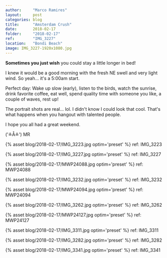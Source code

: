 ```yaml
---
author:     "Marco Ramires"
layout:     post
categories: blog
title:      "Amsterdam Crush"
date:       2018-02-17
folder:     "2018-02-17"
ref:        "IMG_3227"
location:   "Bondi Beach"
image: IMG_3227-1920x1080.jpg
---
```


**Sometimes you just wish** you could stay a little longer in bed! 

I knew it would be a good morning with the fresh NE swell and very light wind. So yeah... it's a 5:00am start.

Perfect day: Wake up slow (early), listen to the birds, watch the sunrise, drink favorite coffee, eat well, spend quality time with someone you like, a couple of waves, rest up!

The portrait shots are real... lol. I didn't know I could look that cool. That's what happens when you hangout with talented people. 

I hope you all had a great weekend.

('≗Å≗') MR

{% asset blog/2018-02-17/IMG_3223.jpg optim='preset' %}
ref: IMG_3223

{% asset blog/2018-02-17/IMG_3227.jpg optim='preset' %}
ref: IMG_3227

{% asset blog/2018-02-17/MWP24088.jpg optim='preset' %}
ref: MWP24088

{% asset blog/2018-02-17/IMG_3232.jpg optim='preset' %}
ref: IMG_3232

{% asset blog/2018-02-17/MWP24094.jpg optim='preset' %}
ref: MWP24094

{% asset blog/2018-02-17/IMG_3262.jpg optim='preset' %}
ref: IMG_3262

{% asset blog/2018-02-17/MWP24127.jpg optim='preset' %}
ref: MWP24127

{% asset blog/2018-02-17/IMG_3311.jpg optim='preset' %}
ref: IMG_3311

{% asset blog/2018-02-17/IMG_3282.jpg optim='preset' %}
ref: IMG_3282
 
{% asset blog/2018-02-17/IMG_3341.jpg optim='preset' %} 
ref: IMG_3341




